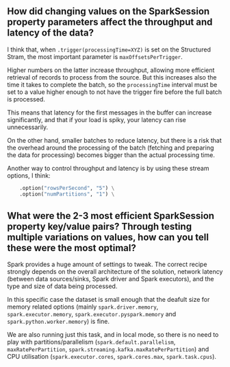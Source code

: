 # 

## How did changing values on the SparkSession property parameters affect the throughput and latency of the data?

I think that, when `.trigger(processingTime=XYZ)` is set on the Structured Stram, the most important parameter is `maxOffsetsPerTrigger`.

Higher numbers on the latter increase throughput, allowing more efficient retrieval of records to process from the source. But this increases also the time it takes to complete the batch, so the `processingTime` interval must be set to a value higher enough to not have the trigger fire before the full batch is processed.

This means that latency for the first messages in the buffer can increase significantly, and that if your load is spiky, your latency can rise unnecessarily.

On the other hand, smaller batches to reduce latency, but there is a risk that the overhead around the processing of the batch (fetching and preparing the data for processing) becomes bigger than the actual processing time.

Another way to control throughput and latency is by using these stream options, I think:

```py
    .option("rowsPerSecond", "5") \
    .option("numPartitions", "1") \
```


## What were the 2-3 most efficient SparkSession property key/value pairs? Through testing multiple variations on values, how can you tell these were the most optimal?

Spark provides a huge amount of settings to tweak. The correct recipe strongly depends on the overall architecture of the solution, network latency (between data sources/sinks, Spark driver and Spark executors), and the type and size of data being processed.

In this specific case the dataset is small enough that the deafult size for memory related options (mainly `spark.driver.memory`, `spark.executor.memory`, `spark.executor.pyspark.memory` and `spark.python.worker.memory`) is fine.

We are also running just this task, and in local mode, so there is no need to play with partitions/parallelism (`spark.default.parallelism`, `maxRatePerPartition`, `spark.streaming.kafka.maxRatePerPartition`) and CPU utilisation (`spark.executor.cores`, `spark.cores.max`, `spark.task.cpus`).

